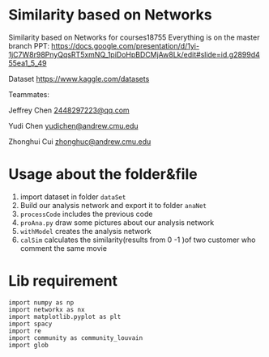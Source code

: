 # Similarity based on Networks
Similarity based on Networks for courses18755 
Everything is on the master branch
PPT: https://docs.google.com/presentation/d/1yi-1jC7W8r98PnyQqsRT5xmNQ_1piDoHpBDCMjAw8Lk/edit#slide=id.g2899d455ea1_5_49

Dataset https://www.kaggle.com/datasets

Teammates: 

Jeffrey Chen 2448297223@qq.com

Yudi Chen yudichen@andrew.cmu.edu

Zhonghui Cui zhonghuc@andrew.cmu.edu

# Usage about the folder&file

1. import dataset in folder `dataSet `
2. Build our analysis network and export it to folder `anaNet`
3. `processCode` includes the previous code
4. `proAna.py` draw some pictures about our analysis network 
5. `withModel` creates the analysis network 
6. `calSim` calculates the similarity(results from 0 -1 )of two customer who comment the same movie

# Lib requirement

```
import numpy as np
import networkx as nx
import matplotlib.pyplot as plt
import spacy
import re
import community as community_louvain
import glob
```

